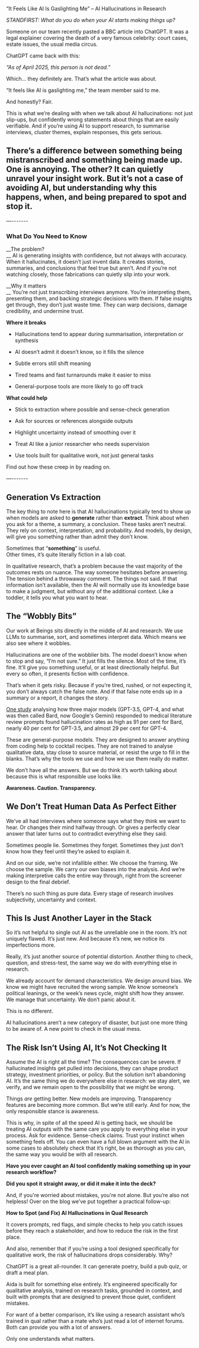<a id="_heading=h.srlf2dtjs9ek"></a>“It Feels Like AI Is Gaslighting Me” – AI Hallucinations in Research  


*STANDFIRST: What do you do when your AI starts making things up?*

Someone on our team recently pasted a BBC article into ChatGPT\. It was a legal explainer covering the death of a very famous celebrity: court cases, estate issues, the usual media circus\.

ChatGPT came back with this:

*“As of April 2025, this person is not dead\.”*

Which… they definitely are\. That’s what the article was about\.

“It feels like AI is gaslighting me,” the team member said to me\.  
  
And honestly? Fair\.

This is what we’re dealing with when we talk about AI hallucinations: not just slip\-ups, but confidently wrong statements about things that are easily verifiable\. And if you’re using AI to support research, to summarise interviews, cluster themes, explain responses, this gets serious\.

## <a id="_heading=h.kq3f3f74u0nb"></a>There’s a difference between something being mistranscribed and something being made up\. One is annoying\. The other? It can quietly unravel your insight work\. But it’s not a case of avoiding AI, but understanding why this happens, when, and being prepared to spot and stop it\.

—\-\-\-\-\-\-\-

### <a id="_heading=h.e24yu3guutfp"></a>__What Do You Need to Know__

__The problem?  
__ AI is generating insights with confidence, but not always with accuracy\. When it hallucinates, it doesn’t just invent data\. It creates stories, summaries, and conclusions that feel true but aren’t\. And if you’re not watching closely, those fabrications can quietly slip into your work\.

__Why it matters  
__ You’re not just transcribing interviews anymore\. You’re interpreting them, presenting them, and backing strategic decisions with them\. If false insights get through, they don’t just waste time\. They can warp decisions, damage credibility, and undermine trust\.

__Where it breaks__

- Hallucinations tend to appear during summarisation, interpretation or synthesis  

- AI doesn’t admit it doesn’t know, so it fills the silence  

- Subtle errors still shift meaning  

- Tired teams and fast turnarounds make it easier to miss  

- General\-purpose tools are more likely to go off track  


__What could help__

- Stick to extraction where possible and sense\-check generation  

- Ask for sources or references alongside outputs  

- Highlight uncertainty instead of smoothing over it  

- Treat AI like a junior researcher who needs supervision  

- Use tools built for qualitative work, not just general tasks  


Find out how these creep in by reading on\.

—\-\-\-\-\-\-\-

## <a id="_heading=h.de76ggebtk79"></a>Generation Vs Extraction

The key thing to note here is that AI hallucinations typically tend to show up when models are asked to __generate__ rather than __extract__\. Think about when you ask for a theme, a summary, a conclusion\. These tasks aren’t neutral\. They rely on context, interpretation, and probability\. And models, by design, will give you something rather than admit they don’t know\.

Sometimes that “__something__” is useful\.  
Other times, it’s quite literally fiction in a lab coat\.

In qualitative research, that’s a problem because the vast majority of the outcomes rests on nuance\. The way someone hesitates before answering\. The tension behind a throwaway comment\. The things not said\. If that information isn’t available, then the AI will normally use its knowledge base to make a judgment, but without any of the additional context\. Like a toddler, it tells you what you want to hear\. 

## <a id="_heading=h.6ba7b0sr1sx6"></a>The “Wobbly Bits”

Our work at Beings sits directly in the middle of AI and research\. We use LLMs to summarise, sort, and sometimes interpret data\. Which means we also see where it wobbles\.

Hallucinations are one of the wobblier bits\. The model doesn’t know when to stop and say, “I’m not sure\.” It just fills the silence\. Most of the time, it’s fine\. It’ll give you something useful, or at least directionally helpful\. But every so often, it presents fiction with confidence\.

That’s when it gets risky\. Because if you’re tired, rushed, or not expecting it, you don’t always catch the false note\. And if that false note ends up in a summary or a report, it changes the story\.

[One study](https://www.jmir.org/2024/1/e53164/) analysing how three major models \(GPT\-3\.5, GPT\-4, and what was then called Bard, now Google's Gemini\) responded to medical literature review prompts found hallucination rates as high as 91 per cent for Bard, nearly 40 per cent for GPT\-3\.5, and almost 29 per cent for GPT\-4\. 

These are general\-purpose models\. They are designed to answer anything from coding help to cocktail recipes\. They are not trained to analyse qualitative data, stay close to source material, or resist the urge to fill in the blanks\. That’s why the tools we use and how we use them really do matter\.

We don’t have all the answers\. But we do think it’s worth talking about because this is what responsible use looks like\.   
  
__Awareness\. Caution\. Transparency\.__

## <a id="_heading=h.fabn4bupa8v7"></a>We Don’t Treat Human Data As Perfect Either

We’ve all had interviews where someone says what they think we want to hear\. Or changes their mind halfway through\. Or gives a perfectly clear answer that later turns out to contradict everything else they said\.

Sometimes people lie\. Sometimes they forget\. Sometimes they just don’t know how they feel until they’re asked to explain it\.

And on our side, we’re not infallible either\. We choose the framing\. We choose the sample\. We carry our own biases into the analysis\. And we’re making interpretive calls the entire way through, right from the screener design to the final debrief\.

There’s no such thing as pure data\. Every stage of research involves subjectivity, uncertainty and context\.

## <a id="_heading=h.jetb7xlvq1qz"></a>__This Is Just Another Layer in the Stack__

So it’s not helpful to single out AI as the unreliable one in the room\. It’s not uniquely flawed\. It’s just new\. And because it’s new, we notice its imperfections more\.

Really, it’s just another source of potential distortion\. Another thing to check, question, and stress\-test, the same way we do with everything else in research\.

We already account for demand characteristics\. We design around bias\. We know we might have recruited the wrong sample\. We know someone’s political leanings, or the week’s news cycle, might shift how they answer\. We manage that uncertainty\. We don’t panic about it\.

This is no different\.

AI hallucinations aren’t a new category of disaster, but just one more thing to be aware of\. A new point to check in the usual mess\. 

## <a id="_heading=h.nniya03is4wi"></a>The Risk Isn’t Using AI, It’s Not Checking It

Assume the AI is right all the time? The consequences can be severe\. If hallucinated insights get pulled into decisions, they can shape product strategy, investment priorities, or policy\. But the solution isn’t abandoning AI\. It’s the same thing we do everywhere else in research: we stay alert, we verify, and we remain open to the possibility that we might be wrong\.

Things *are* getting better\. New models are improving\. Transparency features are becoming more common\. But we’re still early\. And for now, the only responsible stance is awareness\.

This is why, in spite of all the speed AI is getting back, we should be treating AI outputs with the same care you apply to everything else in your process\. Ask for evidence\. Sense\-check claims\. Trust your instinct when something feels off\. You can even have a full blown argument with the AI in some cases to absolutely check that it’s right, be as thorough as you can, the same way you would be with all research\. 

__Have you ever caught an AI tool confidently making something up in your research workflow?__

__Did you spot it straight away, or did it make it into the deck?__

And, if you're worried about mistakes, you're not alone\. But you’re also not helpless\! Over on the blog we’ve put together a practical follow\-up:

__How to Spot \(and Fix\) AI Hallucinations in Qual Research__

It covers prompts, red flags, and simple checks to help you catch issues before they reach a stakeholder, and how to reduce the risk in the first place\.

And also, remember that if you’re using a tool designed specifically for qualitative work, the risk of hallucinations drops considerably\. Why?

ChatGPT is a great all\-rounder\. It can generate poetry, build a pub quiz, or draft a meal plan\.

Aida is built for something else entirely\. It’s engineered specifically for qualitative analysis, trained on research tasks, grounded in context, and built with prompts that are designed to prevent those quiet, confident mistakes\.

For want of a better comparison, it’s like using a research assistant who’s trained in qual rather than a mate who’s just read a lot of internet forums\. Both can provide you with a lot of answers\.

Only one understands what matters\.

